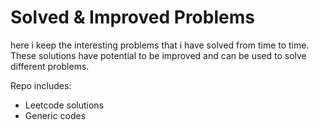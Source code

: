 # Solved & Improved Problems

here i keep the interesting problems that i have solved from time to time. These solutions have potential to be improved and can be used to solve different problems.

Repo includes:
- Leetcode solutions
- Generic codes
